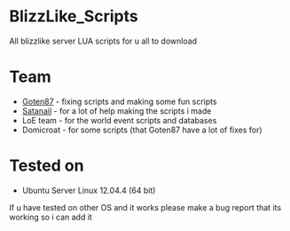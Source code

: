 BlizzLike_Scripts
=================

All blizzlike server LUA scripts for u all to download


Team
====
* [Goten87][1] - fixing scripts and making some fun scripts
* [Satanail][2] - for a lot of help making the scripts i made
* LoE team - for the world event scripts and databases
* Domicroat - for some scripts (that Goten87 have a lot of fixes for)

Tested on
=======
* Ubuntu Server Linux 12.04.4 (64 bit)

If u have tested on other OS and it works please make a bug report that its working so i can add it

[1]: https://github.com/Goten87
[2]: https://github.com/DarkAngel39